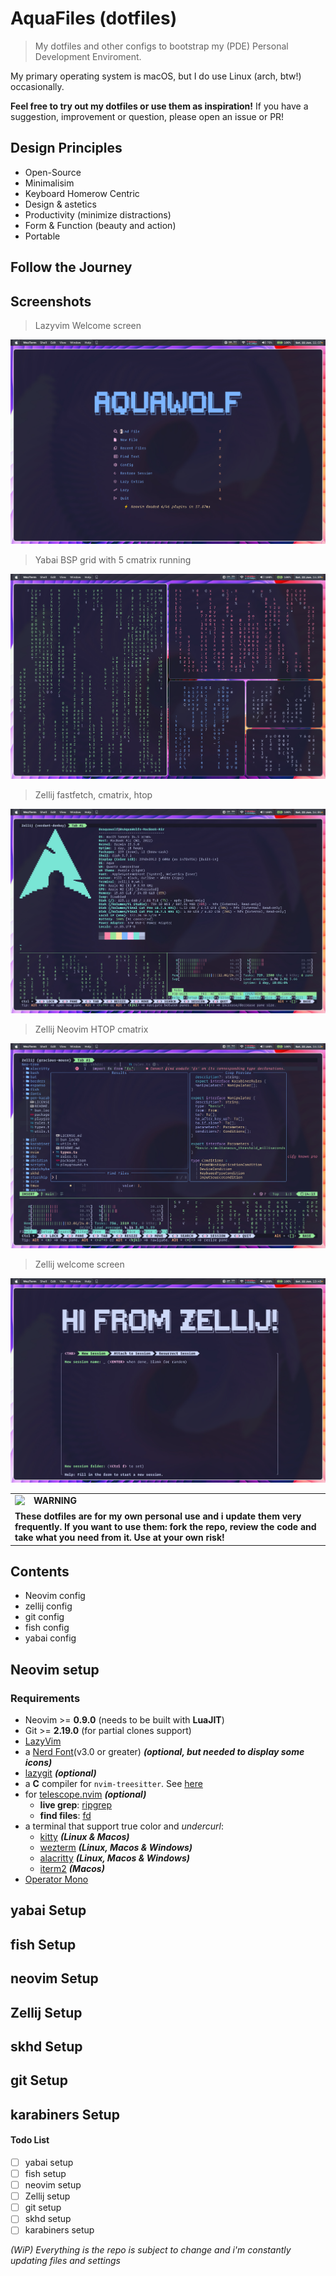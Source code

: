 # AquaFiles (dotfiles)

> My dotfiles and other configs to bootstrap my (PDE) Personal Development Enviroment.

My primary operating system is macOS, but I do use Linux (arch, btw!) occasionally.

**Feel free to try out my dotfiles or use them as inspiration!** If you have a
suggestion, improvement or question, please open an issue or PR!

## Design Principles

- Open-Source
- Minimalisim
- Keyboard Homerow Centric
- Design & astetics
- Productivity (minimize distractions)
- Form & Function (beauty and action)
- Portable

## Follow the Journey

## Screenshots

> Lazyvim Welcome screen

![lazyvim welcome screen](./assets/lazyvim-welcome-aquawolf.jpg)

> Yabai BSP grid with 5 cmatrix running

![yabai demo with cmatrix 5 grid](./assets/yabai-demo-cmatrix-5-grid.jpg)

> Zellij fastfetch, cmatrix, htop

![zellij-in-action](./assets/zellij-in-action.jpg)

> Zellij Neovim HTOP cmatrix

![zellij-neovim-htop-cmatrix](./assets/zellij-neovim-htop-cmatrix.jpg)

> Zellij welcome screen

![zellij-welcome-screen](./assets/zellij-welcome-screen.jpg)

<table>
  <tr>
    <td>
      <img src="https://github.com/images/icons/emoji/unicode/26a0.png" alt="warning" style="float: left; margin-right: 10px; width: 20px; height: 20px;">
      <b>WARNING</b>
    </td>
  </tr>
  <tr>
    <td colspan="2">
      <b>These dotfiles are for my own personal use and i update them very frequently. If you want to use them: fork the repo, review the code and take what you need from it. Use at your own risk!
      </b>
    </td>
  </tr>
</table>

## Contents

- Neovim config
- zellij config
- git config
- fish config
- yabai config

## Neovim setup

### Requirements

- Neovim >= **0.9.0** (needs to be built with **LuaJIT**)
- Git >= **2.19.0** (for partial clones support)
- [LazyVim](https://www.lazyvim.org/)
- a [Nerd Font](https://www.nerdfonts.com/)(v3.0 or greater) **_(optional, but needed to display some icons)_**
- [lazygit](https://github.com/jesseduffield/lazygit) **_(optional)_**
- a **C** compiler for `nvim-treesitter`. See [here](https://github.com/nvim-treesitter/nvim-treesitter#requirements)
- for [telescope.nvim](https://github.com/nvim-telescope/telescope.nvim) **_(optional)_**
  - **live grep**: [ripgrep](https://github.com/BurntSushi/ripgrep)
  - **find files**: [fd](https://github.com/sharkdp/fd)
- a terminal that support true color and *undercurl*:
  - [kitty](https://github.com/kovidgoyal/kitty) **_(Linux & Macos)_**
  - [wezterm](https://github.com/wez/wezterm) **_(Linux, Macos & Windows)_**
  - [alacritty](https://github.com/alacritty/alacritty) **_(Linux, Macos & Windows)_**
  - [iterm2](https://iterm2.com/) **_(Macos)_**
- [Operator Mono](https://github.com/craftzdog/solarized-osaka.nvim)

## yabai Setup

## fish Setup

## neovim Setup

## Zellij Setup

## skhd Setup

## git Setup

## karabiners Setup

#### Todo List

- [ ] yabai setup
- [ ] fish setup
- [ ] neovim setup
- [ ] Zellij setup
- [ ] git setup
- [ ] skhd setup
- [ ] karabiners setup

_(WiP) Everything is the repo is subject to change and i'm constantly updating files and settings_
